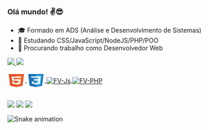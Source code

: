### Olá mundo! ✌😎

- 🎓 Formado em ADS (Análise e Desenvolvimento de Sistemas)
- 🌱 Estudando CSS/JavaScript/NodeJS/PHP/POO 
- 👀 Procurando trabalho como Desenvolvedor Web

<div>
 <a href="https://github.com/felipevianaa7" >
 <img altura="180em" src="https://github-readme-stats.vercel.app/api?username=felipevianaa7&show_icons=true&theme=dracula&include_all_commits=true&count_private=true"/>
 <img altura="180em" src="https://github-readme-stats.vercel.app/api/top-langs/?username=felipevianaa7&layout=compact&langs_count=7&theme=dracula"/>
</div>
  
 <div style="display: inline_block"><br>
 <img align="center" alt="FV-HTML" height="30" width="40" src="https://raw.githubusercontent.com/devicons/devicon/master/icons/html5/html5-original.svg">
 <img align="center" alt="FV-CSS" height="30" width="40" src="https://raw.githubusercontent.com/devicons/devicon/master/icons/css3/css3-original.svg">
 <img align="center" alt="FV-Js" height="30" width="40" src="https://cdn.jsdelivr.net/gh/devicons/devicon/icons/javascript/javascript-original.svg">
 <img align="center" alt="FV-PHP" height="30" width="40" src="https://cdn.jsdelivr.net/gh/devicons/devicon/icons/php/php-original.svg"> 
</div>
  
  ##
  
  <div>    
  <a href="https://instagram.com/felipevianaa7" target="_blank"><img src="https://img.shields.io/badge/-Instagram-%23E4405F?style=for-the-badge&logo=instagram&logoColor=white" target="_blank"></a>
  <a href = "mailto:ribeiroer13@gmail.com"><img src="https://img.shields.io/badge/-Gmail-%23333?style=for-the-badge&logo=gmail&logoColor=white" target="_blank"></a>
  <a href="https://www.linkedin.com/in/felipe-viana-ti/" target="_blank"><img src="https://img.shields.io/badge/-LinkedIn-%230077B5?style=for-the-badge&logo=linkedin&logoColor=white" target="_blank"></a> 
  </div>
  
 ![Snake animation](felipevianaa7)



